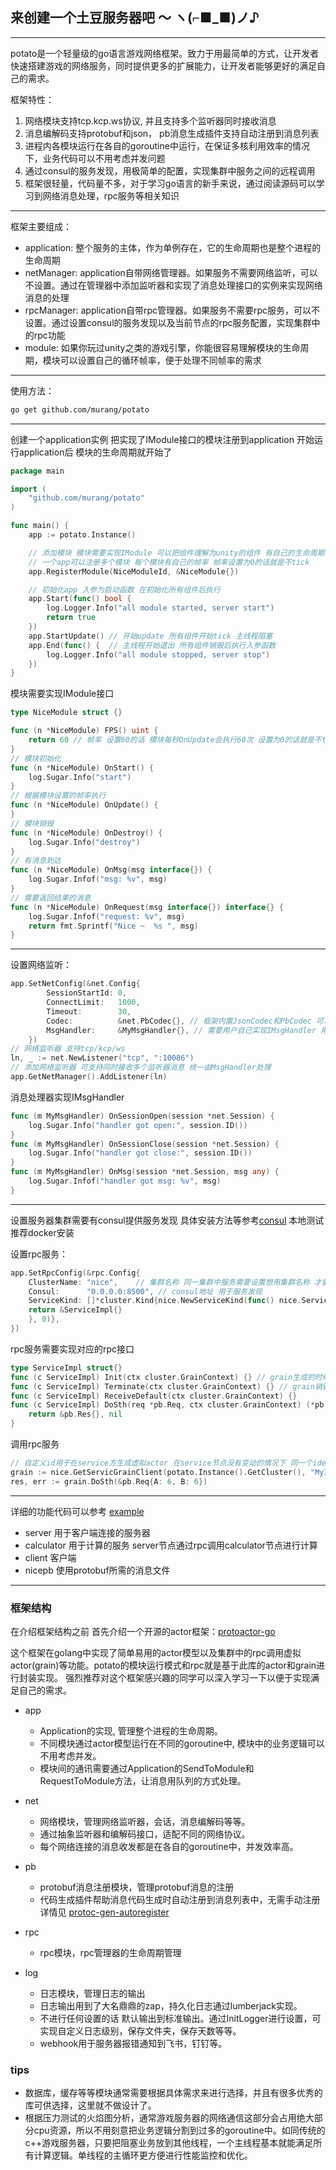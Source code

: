 ## 来创建一个土豆服务器吧 ～ ヽ(⌐■_■)ノ♪

---

potato是一个轻量级的go语言游戏网络框架。致力于用最简单的方式，让开发者快速搭建游戏的网络服务，同时提供更多的扩展能力，让开发者能够更好的满足自己的需求。

框架特性：  
1. 网络模块支持tcp.kcp.ws协议, 并且支持多个监听器同时接收消息
2. 消息编解码支持protobuf和json， pb消息生成插件支持自动注册到消息列表
3. 进程内各模块运行在各自的goroutine中运行，在保证多核利用效率的情况下，业务代码可以不用考虑并发问题
4. 通过consul的服务发现，用极简单的配置，实现集群中服务之间的远程调用
5. 框架很轻量，代码量不多，对于学习go语言的新手来说，通过阅读源码可以学习到网络消息处理，rpc服务等相关知识

---

框架主要组成：
* application: 整个服务的主体，作为单例存在，它的生命周期也是整个进程的生命周期
* netManager: application自带网络管理器。如果服务不需要网络监听，可以不设置。通过在管理器中添加监听器和实现了消息处理接口的实例来实现网络消息的处理
* rpcManager: application自带rpc管理器。如果服务不需要rpc服务，可以不设置。通过设置consul的服务发现以及当前节点的rpc服务配置，实现集群中的rpc功能
* module: 如果你玩过unity之类的游戏引擎，你能很容易理解模块的生命周期，模块可以设置自己的循环帧率，便于处理不同帧率的需求

---

使用方法：
```bash
go get github.com/murang/potato
```

---

创建一个application实例 把实现了IModule接口的模块注册到application 开始运行application后 模块的生命周期就开始了
```go
package main

import (
	"github.com/murang/potato"
)

func main() {
	app := potato.Instance()

	// 添加模块 模块需要实现IModule 可以把组件理解为unity的组件 有自己的生命周期
	// 一个app可以注册多个模块 每个模块有自己的帧率 帧率设置为0的话就是不tick
	app.RegisterModule(NiceModuleId, &NiceModule{})

	// 初始化app 入参为启动函数 在初始化所有组件后执行
	app.Start(func() bool { 
		log.Logger.Info("all module started, server start")
		return true
	})
	app.StartUpdate() // 开始update 所有组件开始tick 主线程阻塞
	app.End(func() {  // 主线程开始退出 所有组件销毁后执行入参函数
		log.Logger.Info("all module stopped, server stop")
	})
}
```
模块需要实现IModule接口
```go
type NiceModule struct {}

func (n *NiceModule) FPS() uint {
	return 60 // 帧率 设置60的话 模块每秒OnUpdate会执行60次 设置为0的话就是不tick
}
// 模块初始化
func (n *NiceModule) OnStart() {
	log.Sugar.Info("start")
}
// 根据模块设置的帧率执行
func (n *NiceModule) OnUpdate() {
}
// 模块销毁
func (n *NiceModule) OnDestroy() {
	log.Sugar.Info("destroy")
}
// 有消息到达
func (n *NiceModule) OnMsg(msg interface{}) {
	log.Sugar.Infof("msg: %v", msg)
}
// 需要返回结果的消息
func (n *NiceModule) OnRequest(msg interface{}) interface{} {
	log.Sugar.Infof("request: %v", msg)
	return fmt.Sprintf("Nice ~  %s ", msg)
}
```

---

设置网络监听：
```go
app.SetNetConfig(&net.Config{
		SessionStartId: 0,
		ConnectLimit:   1000,
		Timeout:        30,
		Codec:          &net.PbCodec{}, // 框架内置JsonCodec和PbCodec 可以实现ICodec接口来实现自定义消息编解码
		MsgHandler:     &MyMsgHandler{}, // 需要用户自己实现IMsgHandler 用于处理消息
	})
// 网络监听器 支持tcp/kcp/ws
ln, _ := net.NewListener("tcp", ":10086")
// 添加网络监听器 可支持同时接收多个监听器消息 统一由MsgHandler处理
app.GetNetManager().AddListener(ln)
```
消息处理器实现IMsgHandler
```go
func (m MyMsgHandler) OnSessionOpen(session *net.Session) {
	log.Sugar.Info("handler got open:", session.ID())
}
func (m MyMsgHandler) OnSessionClose(session *net.Session) {
	log.Sugar.Info("handler got close:", session.ID())
}
func (m MyMsgHandler) OnMsg(session *net.Session, msg any) {
	log.Sugar.Infof("handler got msg: %v", msg)
}
```

---

设置服务器集群需要有consul提供服务发现 具体安装方法等参考[consul](https://github.com/hashicorp/consul) 本地测试推荐docker安装

设置rpc服务：  
```go
app.SetRpcConfig(&rpc.Config{
    ClusterName: "nice",    // 集群名称 同一集群中服务需要设置想用集群名称 才能正常组网
    Consul:      "0.0.0.0:8500", // consul地址 用于服务发现
    ServiceKind: []*cluster.Kind{nice.NewServiceKind(func() nice.Service { // 通过proto-actor的grain生成rpc相关代码生成的rpc服务 如果本服务没有供其他服务调用的rpc服务 可以不设置
    return &ServiceImpl{}
    }, 0)},
})
```
rpc服务需要实现对应的rpc接口
```go
type ServiceImpl struct{}
func (c ServiceImpl) Init(ctx cluster.GrainContext) {} // grain生成的时候会回调这个方法
func (c ServiceImpl) Terminate(ctx cluster.GrainContext) {} // grain销毁的时候会回调这个方法
func (c ServiceImpl) ReceiveDefault(ctx cluster.GrainContext) {}
func (c ServiceImpl) DoSth(req *pb.Req, ctx cluster.GrainContext) (*pb.Res, error) { // rpc service中的方法
    return &pb.Res{}, nil
}
```
调用rpc服务
```go
// 自定义id用于在service方生成虚拟actor 在service节点没有变动的情况下 同一个identity会始终路由到同一个service
grain := nice.GetServicGrainClient(potato.Instance().GetCluster(), "MyIdentity")
res, err := grain.DoSth(&pb.Req{A: 6, B: 6})
```
---

详细的功能代码可以参考 [example](https://github.com/murang/potato/tree/master/example)
* server 用于客户端连接的服务器
* calculator 用于计算的服务 server节点通过rpc调用calculator节点进行计算
* client 客户端
* nicepb 使用protobuf所需的消息文件

---

### 框架结构

在介绍框架结构之前 首先介绍一个开源的actor框架：[protoactor-go](https://github.com/asynkron/protoactor-go)

这个框架在golang中实现了简单易用的actor模型以及集群中的rpc调用虚拟actor(grain)等功能。potato的模块运行模式和rpc就是基于此库的actor和grain进行封装实现。
强烈推荐对这个框架感兴趣的同学可以深入学习一下以便于实现满足自己的需求。

* app
    - Application的实现, 管理整个进程的生命周期。 
    - 不同模块通过actor模型运行在不同的goroutine中, 模块中的业务逻辑可以不用考虑并发。 
    - 模块间的通讯需要通过Application的SendToModule和RequestToModule方法，让消息用队列的方式处理。

* net
    - 网络模块，管理网络监听器，会话，消息编解码等等。
    - 通过抽象监听器和编解码接口，适配不同的网络协议。
    - 每个网络连接的消息收发都是在各自的goroutine中，并发效率高。

* pb
    - protobuf消息注册模块，管理protobuf消息的注册
    - 代码生成插件帮助消息代码生成时自动注册到消息列表中，无需手动注册 详情见 [protoc-gen-autoregister](https://github.com/murang/potato/tree/master/pb/README.md)

* rpc
    - rpc模块，rpc管理器的生命周期管理

* log
    - 日志模块，管理日志的输出
    - 日志输出用到了大名鼎鼎的zap，持久化日志通过lumberjack实现。
    - 不进行任何设置的话 默认输出到标准输出。通过InitLogger进行设置，可实现自定义日志级别，保存文件夹，保存天数等等。
    - webhook用于服务器报错通知到飞书，钉钉等。

### tips
- 数据库，缓存等等模块通常需要根据具体需求来进行选择，并且有很多优秀的库可供选择，这里就不做设计了。
- 根据压力测试的火焰图分析，通常游戏服务器的网络通信这部分会占用绝大部分cpu资源，所以不用刻意把业务逻辑分割到过多的goroutine中。如同传统的c++游戏服务器，只要把阻塞业务放到其他线程，一个主线程基本就能满足所有计算逻辑。单线程的主循环更方便进行性能监控和优化。